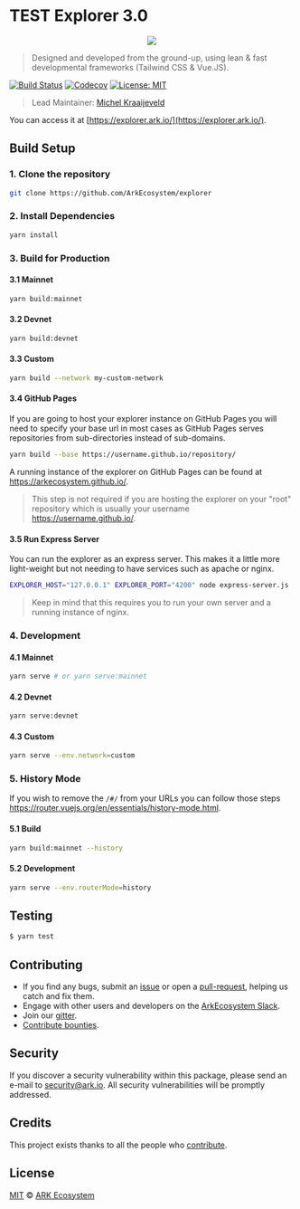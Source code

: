 # TEST Explorer 3.0

<p align="center">
    <img src="/ARKExplorer.png" />
</p>

> Designed and developed from the ground-up, using lean & fast developmental frameworks (Tailwind CSS & Vue.JS).

[![Build Status](https://badgen.now.sh/github/status/ArkEcosystem/Explorer/develop)](https://github.com/ArkEcosystem/explorer/actions?query=branch%3Adevelop)
[![Codecov](https://badgen.now.sh/codecov/c/github/arkecosystem/explorer)](https://codecov.io/gh/arkecosystem/explorer)
[![License: MIT](https://badgen.now.sh/badge/license/MIT/green)](https://opensource.org/licenses/MIT)

> Lead Maintainer: [Michel Kraaijeveld](https://github.com/ItsANameToo)

You can access it at [https://explorer.ark.io/](https://explorer.ark.io/).

## Build Setup

### 1. Clone the repository

```bash
git clone https://github.com/ArkEcosystem/explorer
```

### 2. Install Dependencies

```bash
yarn install
```

### 3. Build for Production

#### 3.1 Mainnet

```bash
yarn build:mainnet
```

#### 3.2 Devnet

```bash
yarn build:devnet
```

#### 3.3 Custom

```bash
yarn build --network my-custom-network
```

#### 3.4 GitHub Pages

If you are going to host your explorer instance on GitHub Pages you will need to specify your base url in most cases as GitHub Pages serves repositories from sub-directories instead of sub-domains.

```bash
yarn build --base https://username.github.io/repository/
```

A running instance of the explorer on GitHub Pages can be found at https://arkecosystem.github.io/.

> This step is not required if you are hosting the explorer on your "root" repository which is usually your username https://username.github.io/.

#### 3.5 Run Express Server

You can run the explorer as an express server. This makes it a little more light-weight but not needing to have services such as apache or nginx.

```bash
EXPLORER_HOST="127.0.0.1" EXPLORER_PORT="4200" node express-server.js
```

> Keep in mind that this requires you to run your own server and a running instance of nginx.

### 4. Development

#### 4.1 Mainnet

```bash
yarn serve # or yarn serve:mainnet
```

#### 4.2 Devnet

```bash
yarn serve:devnet
```

#### 4.3 Custom

```bash
yarn serve --env.network=custom
```

### 5. History Mode

If you wish to remove the `/#/` from your URLs you can follow those steps https://router.vuejs.org/en/essentials/history-mode.html.

#### 5.1 Build

```bash
yarn build:mainnet --history
```

#### 5.2 Development

```bash
yarn serve --env.routerMode=history
```

## Testing

```bash
$ yarn test
```

## Contributing

- If you find any bugs, submit an [issue](../../issues) or open a [pull-request](../../pulls), helping us catch and fix them.
- Engage with other users and developers on the [ArkEcosystem Slack](https://ark.io/slack/).
- Join our [gitter](https://gitter.im/ark-developers/Lobby).
- [Contribute bounties](https://github.com/ArkEcosystem/bounty-program).

## Security

If you discover a security vulnerability within this package, please send an e-mail to security@ark.io. All security vulnerabilities will be promptly addressed.

## Credits

This project exists thanks to all the people who [contribute](../../contributors).

## License

[MIT](LICENSE) © [ARK Ecosystem](https://ark.io)
